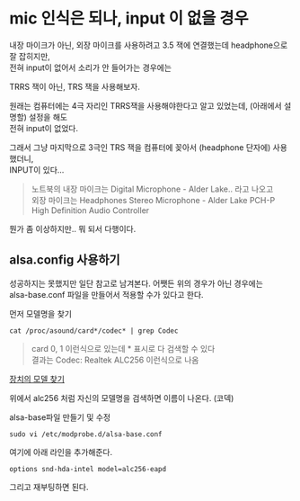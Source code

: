 # mic 인식은 되나, input 이 없을 경우

내장 마이크가 아닌, 외장 마이크를 사용하려고 3.5 잭에 연결했는데 headphone으로 잘 잡히지만,  
전혀 input이 없어서 소리가 안 들어가는 경우에는   

TRRS 잭이 아닌, TRS 잭을 사용해보자.  

원래는 컴퓨터에는 4극 자리인 TRRS잭을 사용해야한다고 알고 있었는데, (아래에서 설명할) 설정을 해도  
전혀 input이 없었다.  

그래서 그냥 마지막으로 3극인 TRS 잭을 컴퓨터에 꽂아서 (headphone 단자에) 사용했더니,  
INPUT이 있다... 

> 노트북의 내장 마이크는 Digital Microphone - Alder Lake.. 라고 나오고   
외장 마이크는 Headphones Stereo Microphone - Alder Lake PCH-P High Definition Audio Controller   

뭔가 좀 이상하지만.. 뭐 되서 다행이다. 


## alsa.config 사용하기
성공하지는 못했지만 일단 참고로 남겨본다. 어쨋든 위의 경우가 아닌 경우에는   
alsa-base.conf 파일을 만들어서 적용할 수가 있다고 한다.  

먼저 모델명을 찾기
```
cat /proc/asound/card*/codec* | grep Codec
```

> card 0, 1 이런식으로 있는데 * 표시로 다 검색할 수 있다  
결과는 Codec: Realtek ALC256 이런식으로 나옴

[장치의 모델 찾기](https://www.kernel.org/doc/html/latest/sound/hd-audio/models.html)

위에서 alc256 처럼 자신의 모델명을 검색하면 이름이 나온다. (코덱)  


alsa-base파일 만들기 및 수정
```
sudo vi /etc/modprobe.d/alsa-base.conf
```

여기에 아래 라인을 추가해준다.
```
options snd-hda-intel model=alc256-eapd
```

그리고 재부팅하면 된다. 

